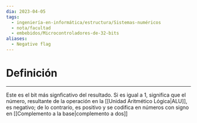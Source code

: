 ```yaml
---
dia: 2023-04-05
tags:
  - ingeniería-en-informática/estructura/Sistemas-numéricos
  - nota/facultad
  - embebidos/Microcontroladores-de-32-bits
aliases:
  - Negative flag
---
```

# Definición
---
Este es el bit más signficativo del resultado. Si es igual a $1$, significa que el número, resultante de la operación en la [[Unidad Aritmético Lógica|ALU]], es negativo; de lo contrario, es positivo y se codifica en números con signo en [[Complemento a la base|complemento a dos]]